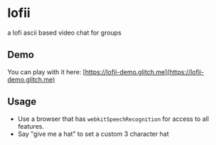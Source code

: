lofii
=================

a lofi ascii based video chat for groups

## Demo

You can play with it here: [https://lofii-demo.glitch.me](https://lofii-demo.glitch.me)

## Usage

- Use a browser that has `webkitSpeechRecognition` for access to all features.
- Say "give me a hat" to set a custom 3 character hat



